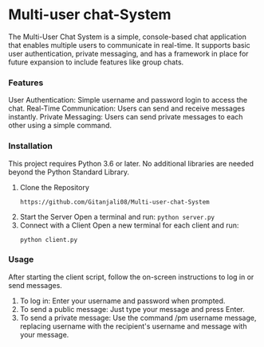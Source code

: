 # Multi-user chat-System
The Multi-User Chat System is a simple, console-based chat application that enables multiple users to communicate in real-time. It supports basic user authentication, private messaging, and has a framework in place for future expansion to include features like group chats.
### Features
  User Authentication: Simple username and password login to access the chat.
  Real-Time Communication: Users can send and receive messages instantly.
  Private Messaging: Users can send private messages to each other using a simple command.
### Installation
This project requires Python 3.6 or later. No additional libraries are needed beyond the Python Standard Library.

1. Clone the Repository
   ```
   https://github.com/Gitanjali08/Multi-user-chat-System
   ```
2. Start the Server
Open a terminal and run:
   ``` python server.py ```
3. Connect with a Client
Open a new terminal for each client and run:
   ```
   python client.py
   ```

### Usage
After starting the client script, follow the on-screen instructions to log in or send messages.

1. To log in: Enter your username and password when prompted.
2. To send a public message: Just type your message and press Enter.
3. To send a private message: Use the command /pm username message, replacing username with the recipient's username and message with your message.
   
